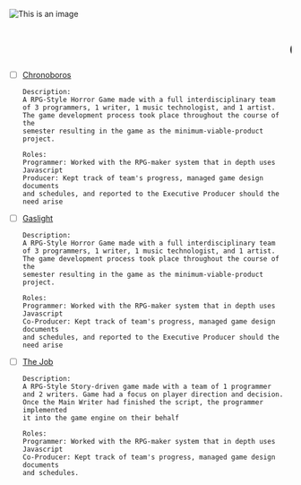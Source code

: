 ![This is an image](https://cdn.discordapp.com/attachments/934209452872192040/955754571718860870/Mental_Wealth.png)

# <marquee>Games with contributions from Nathan Bantug</marquee>

- [ ] [Chronoboros](https://marinathan.github.io/Gold/index)
      
      Description:
      A RPG-Style Horror Game made with a full interdisciplinary team
      of 3 programmers, 1 writer, 1 music technologist, and 1 artist.
      The game development process took place throughout the course of the
      semester resulting in the game as the minimum-viable-product project.

      Roles:
      Programmer: Worked with the RPG-maker system that in depth uses Javascript
      Producer: Kept track of team's progress, managed game design documents
      and schedules, and reported to the Executive Producer should the need arise

- [ ] [Gaslight](https://marinathan.github.io/gaslightGold/index)
      
      Description:
      A RPG-Style Horror Game made with a full interdisciplinary team
      of 3 programmers, 1 writer, 1 music technologist, and 1 artist.
      The game development process took place throughout the course of the
      semester resulting in the game as the minimum-viable-product project.

      Roles:
      Programmer: Worked with the RPG-maker system that in depth uses Javascript
      Co-Producer: Kept track of team's progress, managed game design documents
      and schedules, and reported to the Executive Producer should the need arise

- [ ] [The Job](https://marinathan.github.io/TheJob/index)
      
      Description:
      A RPG-Style Story-driven game made with a team of 1 programmer
      and 2 writers. Game had a focus on player direction and decision.
      Once the Main Writer had finished the script, the programmer implemented
      it into the game engine on their behalf

      Roles:
      Programmer: Worked with the RPG-maker system that in depth uses Javascript
      Co-Producer: Kept track of team's progress, managed game design documents
      and schedules.
